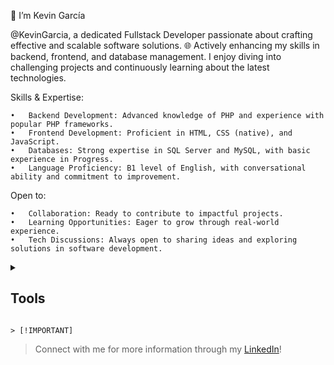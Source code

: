 👋 I’m Kevin García

@KevinGarcia, a dedicated Fullstack Developer passionate about crafting effective and scalable software solutions. 🌐 Actively enhancing my skills in backend, frontend, and database management. I enjoy diving into challenging projects and continuously learning about the latest technologies.

Skills & Expertise:

	•	Backend Development: Advanced knowledge of PHP and experience with popular PHP frameworks.
	•	Frontend Development: Proficient in HTML, CSS (native), and JavaScript.
	•	Databases: Strong expertise in SQL Server and MySQL, with basic experience in Progress.
	•	Language Proficiency: B1 level of English, with conversational ability and commitment to improvement.

Open to:

	•	Collaboration: Ready to contribute to impactful projects.
	•	Learning Opportunities: Eager to grow through real-world experience.
	•	Tech Discussions: Always open to sharing ideas and exploring solutions in software development.

<details>  
 <summary><h2>Tools</h2></summary>
  
[![My Skills](https://skillicons.dev/icons?i=php,css,js,mysql,mssql,sql,git,github)](https://skillicons.dev)

</details>  


	> [!IMPORTANT]  
> Connect with me for more information through my [LinkedIn](https://www.linkedin.com/in/kevin-francisco-garc%C3%ADa-g%C3%B3mez-22748431b?utm_source=share&utm_campaign=share_via&utm_content=profile&utm_medium=ios_app)!
